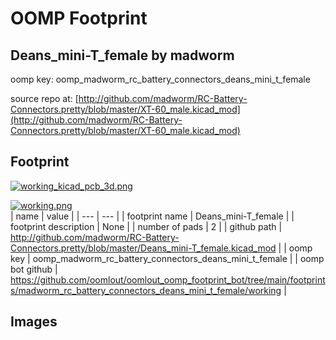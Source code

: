 # OOMP Footprint  
## Deans_mini-T_female  by madworm  
  
oomp key: oomp_madworm_rc_battery_connectors_deans_mini_t_female  
  
source repo at: [http://github.com/madworm/RC-Battery-Connectors.pretty/blob/master/XT-60_male.kicad_mod](http://github.com/madworm/RC-Battery-Connectors.pretty/blob/master/XT-60_male.kicad_mod)  
## Footprint  
  
[![working_kicad_pcb_3d.png](working_kicad_pcb_3d_600.png)](working_kicad_pcb_3d.png)  
  
[![working.png](working_600.png)](working.png)  
| name | value | 
| --- | --- | 
| footprint name | Deans_mini-T_female | 
| footprint description | None | 
| number of pads | 2 | 
| github path | http://github.com/madworm/RC-Battery-Connectors.pretty/blob/master/Deans_mini-T_female.kicad_mod | 
| oomp key | oomp_madworm_rc_battery_connectors_deans_mini_t_female | 
| oomp bot github | https://github.com/oomlout/oomlout_oomp_footprint_bot/tree/main/footprints/madworm_rc_battery_connectors_deans_mini_t_female/working | 
## Images  
